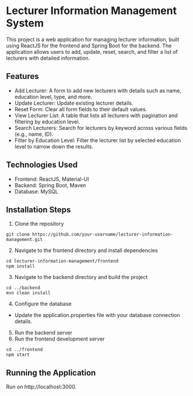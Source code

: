 # Lecturer Information Management System
This project is a web application for managing lecturer information, built using ReactJS for the frontend and Spring Boot for the backend. The application allows users to add, update, reset, search, and filter a list of lecturers with detailed information.

## Features
- Add Lecturer: A form to add new lecturers with details such as name, education level, type, and more.
- Update Lecturer: Update existing lecturer details.
- Reset Form: Clear all form fields to their default values.
- View Lecturer List: A table that lists all lecturers with pagination and filtering by education level.
- Search Lecturers: Search for lecturers by keyword across various fields (e.g., name, ID).
- Filter by Education Level: Filter the lecturer list by selected education level to narrow down the results.

## Technologies Used
- Frontend: ReactJS, Material-UI
- Backend: Spring Boot, Maven
- Database: MySQL

## Installation Steps
1. Clone the repository

```
git clone https://github.com/your-username/lecturer-information-management.git
```

2. Navigate to the frontend directory and install dependencies

```
cd lecturer-information-management/frontend
npm install
```

3. Navigate to the backend directory and build the project

```
cd ../backend
mvn clean install
```

4. Configure the database
- Update the application.properties file with your database connection details.
5. Run the backend server
6. Run the frontend development server

```
cd ../frontend
npm start
```

## Running the Application
Run on http://localhost:3000.
